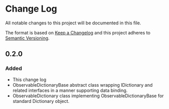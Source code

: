 ﻿# Change Log
All notable changes to this project will be documented in this file.

The format is based on [Keep a Changelog](http://keepachangelog.com/)
and this project adheres to [Semantic Versioning](http://semver.org/).

## 0.2.0
### Added
- This change log
- ObservableDictionaryBase abstract class wrapping IDictionary and
  related interfaces in a manner supporting data binding.
- ObservableDictionary class implementing ObservableDictionaryBase for
  standard Dictionary object.
